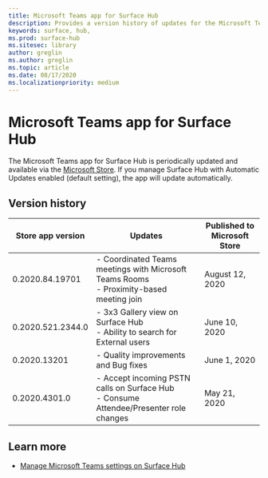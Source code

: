 ```yaml
---
title: Microsoft Teams app for Surface Hub 
description: Provides a version history of updates for the Microsoft Teams app for Surface Hub
keywords: surface, hub, 
ms.prod: surface-hub
ms.sitesec: library
author: greglin
ms.author: greglin
ms.topic: article
ms.date: 08/17/2020
ms.localizationpriority: medium
---
```


# Microsoft Teams app for Surface Hub 

The Microsoft Teams app for Surface Hub is periodically updated and available via the [Microsoft Store](https://www.microsoft.com/store/apps/windows). If you manage Surface Hub with Automatic Updates enabled (default setting), the app will update automatically.
 

## Version history
| Store app version | Updates                                                                                         | Published to Microsoft Store |
| --------------------- | --------------------------------------------------------------------------------------------------- | -------------------------------- |
| 0.2020.84.19701       | - Coordinated Teams meetings with Microsoft Teams Rooms <br> - Proximity-based meeting join                            | August 12, 2020<br>            |
| 0.2020.521.2344.0     | - 3x3 Gallery view on Surface Hub<br>- Ability to search for External users                         | June 10, 2020<br>            |
| 0.2020.13201          | - Quality improvements and Bug fixes                                                                | June 1, 2020<br>          |
| 0.2020.4301.0         | - Accept incoming PSTN calls on Surface Hub<br>- Consume Attendee/Presenter role changes            | May 21, 2020                     |

## Learn more

- [Manage Microsoft Teams settings on Surface Hub](https://learn.microsoft.com/microsoftteams/rooms/surface-hub-manage-config)
